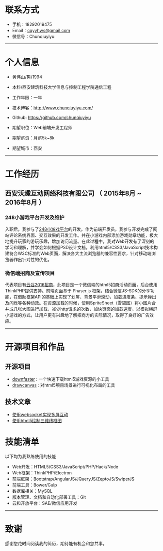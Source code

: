 # 联系方式
- 手机：18292019475
- Email：cqyyhws@gmail.com
- 微信号：Chunqiuyiyu
---

# 个人信息
 - 黄伟山/男/1994 
 - 本科/西安建筑科技大学信息与控制工程学院通信工程
 - 工作年限：一年
 - 技术博客：http://www.chunqiuyiyu.com/
 - Github: https://github.com/chunqiuyiyu

 - 期望职位：Web前端开发工程师
 - 期望薪资：月薪5k~8k
 - 期望城市：西安

---

# 工作经历

## 西安沃趣互动网络科技有限公司 （ 2015年8月 ~ 2016年8月 ）

### 248小游戏平台开发及维护 
入职后，我参与了[248小游戏平台](http://www.248xyx.com/)的开发。作为前端开发员，我参与开发完成了网站评论系统界面、交互效果的开发工作。并在小游戏内部添加游戏勋章功能，极大地提升玩家的游玩乐趣，增加访问流量。在此过程中，我对Web开发有了深刻的学习和理解，并学会如何根据PSD设计文档，利用html5/CSS3/JavaScript技术构建符合W3C标准的Web页面，解决各大主流浏览器的兼容性要求，针对移动端浏览器作出针对性的优化。

### 微信端招商及宣传项目 
代表项目有[云谷2016招商](http://partb.diy-game.com/index.php/innovation/index.html)，此项目是一个微信端的html5招商活动页面，后台使用ThinkPHP提供支持。前端页面基于 Phaser.js 框架，结合微信JS-SDK的分享功能，在借助框架API的基础上实现了划屏、背景平滑滚动，加载进度条、提示弹出及闪烁等各种动效。在资源加载的时候，使用SpriteSheet（雪碧图）将小图片合并成几张大图进行加载，减少http请求的次数，加快页面的加载速度。以模拟横屏小游戏的方式，让用户更有兴趣地了解招商方的实际情况，取得了良好的广告效应。

---

# 开源项目和作品

## 开源项目

 - [downfaster](https://github.com/chunqiuyiyu/python-tools/tree/master/downfaster) : 一个快速下载html5游戏资源的小工具
 - [drawcanvas](https://github.com/chunqiuyiyu/learn-javascript/tree/master/drawcanvas) : 对html5项目场景进行可视化布局的工具

## 技术文章

- [使用websocket实现多屏互动](http://www.chunqiuyiyu.com/2016/03/using-websocket-to-achieve-multi-screen-interaction.html) 
- [使用html5绘制三维线框图](http://www.chunqiuyiyu.com/2016/06/draw-3d-wireframe-with-html5.html)

# 技能清单

以下均为我熟练使用的技能

- Web开发：HTML5/CSS3/JavaScript/PHP/Hack/Node
- Web框架：ThinkPHP/Electron
- 前端框架：Bootstrap/AngularJS/JQueryJS/ZeptoJS/SwiperJS
- 前端工具：Bower/Gulp
- 数据库相关：MySQL
- 版本管理、文档和自动化部署工具：Git
- 云和开放平台：SAE/微信应用开发

---

# 致谢
感谢您花时间阅读我的简历，期待能有机会和您共事。
